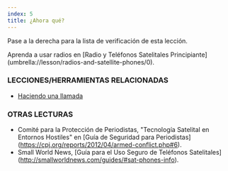 ```yaml
---
index: 5
title: ¿Ahora qué?
---
```

Pase a la derecha para la lista de verificación de esta lección.

Aprenda a usar radios en [Radio y Teléfonos Satelitales Principiante] (umbrella://lesson/radios-and-satellite-phones/0).

### LECCIONES/HERRAMIENTAS RELACIONADAS

*   [Haciendo una llamada](umbrella://lesson/making-a-call)

### OTRAS LECTURAS

*   Comité para la Protección de Periodistas, "Tecnología Satelital en Entornos Hostiles" en [Guía de Seguridad para Periodistas] (https://cpj.org/reports/2012/04/armed-conflict.php#6).
*   Small World News, [Guía para el Uso Seguro de Teléfonos Satelitales] (http://smallworldnews.com/guides/#sat-phones-info).